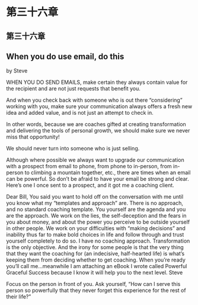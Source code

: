# 第三十六章

## 第三十六章

## When you do use email, do this

by Steve

WHEN YOU DO SEND EMAILS, make certain they always contain value for the recipient and are not just requests that benefit you.

And when you check back with someone who is out there “considering” working with you, make sure your communication always offers a fresh new idea and added value, and is not just an attempt to check in.

In other words, because we are coaches gifted at creating transformation and delivering the tools of personal growth, we should make sure we never miss that opportunity!

We should never turn into someone who is just selling.

Although where possible we always want to upgrade our communication with a prospect from email to phone, from phone to in-person, from in-person to climbing a mountain together, etc., there are times when an email can be powerful. So don’t be afraid to have your email be strong and clear. Here’s one I once sent to a prospect, and it got me a coaching client.

Dear Bill, You said you want to hold off on the conversation with me until you know what my “templates and approach” are. There is no approach, and no standard coaching template. You yourself are the agenda and you are the approach. We work on the lies, the self-deception and the fears in you about money, and about the power you perceive to be outside yourself in other people. We work on your difficulties with “making decisions” and inability thus far to make bold choices in life and follow through and trust yourself completely to do so. I have no coaching approach. Transformation is the only objective. And the irony for some people is that the very thing that they want the coaching for \(an indecisive, half-hearted life\) is what’s keeping them from deciding whether to get coaching. When you’re ready you’ll call me...meanwhile I am attaching an eBook I wrote called Powerful Graceful Success because I know it will help you to the next level. Steve

Focus on the person in front of you. Ask yourself, “How can I serve this person so powerfully that they never forget this experience for the rest of their life?”

